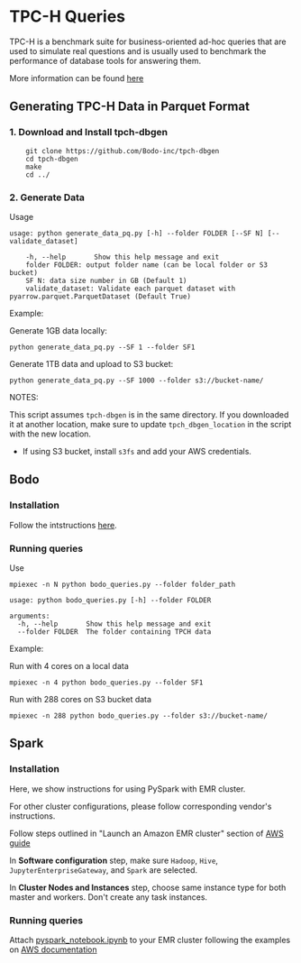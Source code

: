 # TPC-H Queries 

TPC-H is a benchmark suite for business-oriented ad-hoc queries that are used to simulate real questions and is usually used to benchmark the performance of database tools for answering them.

More information can be found [here](http://www.tpc.org/tpch/)

## Generating TPC-H Data in Parquet Format

### 1. Download and Install tpch-dbgen

```
    git clone https://github.com/Bodo-inc/tpch-dbgen
    cd tpch-dbgen
    make
    cd ../
```

### 2. Generate Data


Usage

```
usage: python generate_data_pq.py [-h] --folder FOLDER [--SF N] [--validate_dataset]

    -h, --help       Show this help message and exit
    folder FOLDER: output folder name (can be local folder or S3 bucket)
    SF N: data size number in GB (Default 1)
    validate_dataset: Validate each parquet dataset with pyarrow.parquet.ParquetDataset (Default True)
```
Example:

Generate 1GB data locally: 

`python generate_data_pq.py --SF 1 --folder SF1`

Generate 1TB data and upload to S3 bucket: 

`python generate_data_pq.py --SF 1000 --folder s3://bucket-name/`

NOTES:

This script assumes `tpch-dbgen` is in the same directory. If you downloaded it at another location, make sure to update `tpch_dbgen_location` in the script with the new location.

- If using S3 bucket, install `s3fs` and add your AWS credentials.


## Bodo

### Installation

Follow the intstructions [here](https://docs.bodo.ai/dev/source/install.html).

### Running queries

Use 

`mpiexec -n N python bodo_queries.py --folder folder_path`

```
usage: python bodo_queries.py [-h] --folder FOLDER

arguments:
  -h, --help       Show this help message and exit
  --folder FOLDER  The folder containing TPCH data

```
Example:

Run with 4 cores on a local data

`mpiexec -n 4 python bodo_queries.py --folder SF1`

Run with 288 cores on S3 bucket data

`mpiexec -n 288 python bodo_queries.py --folder s3://bucket-name/`

## Spark

### Installation

Here, we show instructions for using PySpark with EMR cluster. 

For other cluster configurations, please follow corresponding vendor's instructions.

Follow steps outlined in "Launch an Amazon EMR cluster" section  of [AWS guide](https://docs.aws.amazon.com/emr/latest/ManagementGuide/emr-gs-launch-sample-cluster.html)

In **Software configuration** step, make sure `Hadoop`, `Hive`, `JupyterEnterpriseGateway`, and `Spark` are selected.

In **Cluster Nodes and Instances** step, choose same instance type for both master and workers. Don't create any task instances. 

### Running queries

Attach [pyspark\_notebook.ipynb](./pyspark_notebook.ipynb) to your EMR cluster following the examples on [AWS documentation](https://docs.aws.amazon.com/emr/latest/ManagementGuide/emr-managed-notebooks-create.html)

